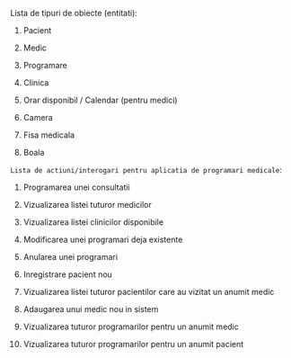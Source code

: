 Lista de tipuri de obiecte (entitati):

1. Pacient

2. Medic

3. Programare

4. Clinica

5. Orar disponibil / Calendar (pentru medici)

6. Camera

7. Fisa medicala

8. Boala

`Lista de actiuni/interogari pentru aplicatia de programari medicale`:

1. Programarea unei consultatii

2. Vizualizarea listei tuturor medicilor

3. Vizualizarea listei clinicilor disponibile

4. Modificarea unei programari deja existente

5. Anularea unei programari

6. Inregistrare pacient nou

7. Vizualizarea listei tuturor pacientilor care au vizitat un anumit medic

8. Adaugarea unui medic nou in sistem

9. Vizualizarea tuturor programarilor pentru un anumit medic

10. Vizualizarea tuturor programarilor pentru un anumit pacient


